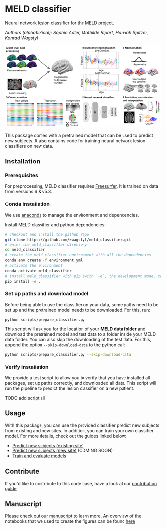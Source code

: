 # MELD classifier
Neural network lesion classifier for the MELD project.

*Authors (alphabetical): Sophie Adler, Mathilde Ripart, Hannah Spitzer, Konrad Wagstyl*

![overview](overview.png)

This package comes with a pretrained model that can be used to predict new subjects. It also contains code for training neural network lesion classifiers on new data.

                               
## Installation

### Prerequisites
For preprocessing, MELD classifier requires [Freesurfer](https://surfer.nmr.mgh.harvard.edu/fswiki/DownloadAndInstall). It is trained on data from versions 6 & v5.3.

### Conda installation
We use [anaconda](https://www.anaconda.com/products/individual) to manage the environment and dependencies. 

Install MELD classifier and python dependencies:
```bash
# checkout and install the github repo 
git clone https://github.com/kwagstyl/meld_classifier.git
# enter the meld_classifier directory
cd meld_classifier
# create the meld classifier environment with all the dependencies 
conda env create -f environment.yml
# activate the environment
conda activate meld_classifier
# install meld_classifier with pip (with `-e`, the development mode, to allow changes in the code to be immediately visible in the installation)
pip install -e .
```

### Set up paths and download model
Before being able to use the classifier on your data, some paths need to be set up and the pretrained model needs to be downloaded. For this, run:
```bash
python scripts/prepare_classifier.py
```

This script will ask you for the location of your **MELD data folder** and download the pretrained model and test data to a folder inside your MELD data folder. You can also skip the downloading of the test data. For this, append the option `--skip-download-data` to the python call:
```bash
python scripts/prepare_classifier.py --skip-download-data
```

### Verify installation
We provide a test script to allow you to verify that you have installed all packages, set up paths correctly, and downloaded all data. This script will run the pipeline to predict the lesion classifier on a new patient.

TODO add script all 

## Usage
With this package, you can use the provided classifier predict new subjects from existing and new sites. In addition, you can train your own classifier model.
For more details, check out the guides linked below:
- [Predict new subjects (existing site)](USAGE.md#predict-lesion-on-a-new-patient)
- [Predict new subjects (new site)](USAGE.md#predict-lesion-on-a-patient-from-a-new-site) (COMING SOON)
- [Train and evaluate models](USAGE.md#training-and-evaluating-models)

## Contribute
If you'd like to contribute to this code base, have a look at our [contribution guide](DEVELOP.md)

## Manuscript
Please check out our [manuscript](TODO) to learn more. 
An overview of the notebooks that we used to create the figures can be found [here](figure_notebooks.md)
